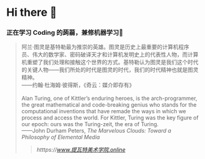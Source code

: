# Hi there 👋

<h3>正在学习 Coding 的蒟蒻，兼修机器学习🥲</h3>

<blockquote>
阿兰·图灵是基特勒最为推崇的英雄。图灵是历史上最重要的计算机程序员、伟大的数学家、密码破译天才和计算机发明史上的代表性人物，而计算机重塑了我们处理和接触这个世界的方式。基特勒认为图灵是我们这个时代的关键人物——我们所处的时代是图灵的时代，我们的时代精神也就是图灵精神。<br>——约翰·杜海姆·彼得斯，《奇云：媒介即存有》<br><br>
Alan Turing, one of Kittler’s enduring heroes, is the arch-programmer, the great mathematical and code-breaking genius who stands for the computational inventions that have remade the ways in which we process and access the world. For Kittler, Turing was the key figure of our epoch: ours was the Turing-zeit, the era of Turing.<br>——John Durham Peters, <I>The Marvelous Clouds: Toward a Philosophy of Elemental Media<I>
<blockquote>

htttps://www.提瓦特美术学院.online
